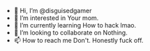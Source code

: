 - 👋 Hi, I’m @disguisedgamer
- 👀 I’m interested in Your mom.
- 🌱 I’m currently learning How to hack lmao.
- 💞️ I’m looking to collaborate on Nothing. 
- 📫 How to reach me Don't.
Honestly fuck off.
<!---
disguisedgamer/disguisedgamer is a ✨ special ✨ repository because its `README.md` (this file) appears on your GitHub profile.
You can click the Preview link to take a look at your changes.
--->
